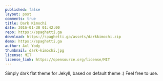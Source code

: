 ```yaml
---
published: false
layout: post
comments: true
title: Dark Kimochi
date: 2016-01-30 01:42:00
repo: https://spaghetti.ga
download: https://spaghetti.ga/assets/darkkimochi.zip
demo: https://spaghetti.ga
author: Axl Yody
thumbnail: dark-kimochi.jpg
license: MIT
license_link: https://opensource.org/license/MIT
---
```


Simply dark flat theme for Jekyll, based on default theme :) Feel free to use.
